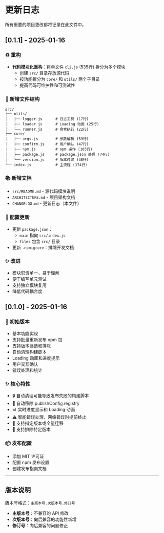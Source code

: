 # 更新日志

所有重要的项目更改都将记录在此文件中。

## [0.1.1] - 2025-01-16

### ♻️ 重构
- **代码模块化重构**：将单文件 `cli.js` (535行) 拆分为多个模块
  - 创建 `src/` 目录存放源代码
  - 按功能拆分为 `core/` 和 `utils/` 两个子目录
  - 提高代码可维护性和可测试性

### 📁 新增文件结构
```
src/
├── utils/
│   ├── logger.js      # 日志工具 (17行)
│   ├── loader.js      # Loading 动画 (25行)
│   └── runner.js      # 命令执行 (22行)
├── core/
│   ├── args.js        # 参数解析 (59行)
│   ├── confirm.js     # 用户确认 (47行)
│   ├── npm.js         # npm 操作 (103行)
│   ├── package.js     # package.json 处理 (74行)
│   └── version.js     # 版本过滤 (48行)
└── index.js           # 主流程 (174行)
```

### 📚 新增文档
- `src/README.md` - 源代码模块说明
- `ARCHITECTURE.md` - 项目架构文档
- `CHANGELOG.md` - 更新日志（本文件）

### 🔧 配置更新
- 更新 `package.json`：
  - `main` 指向 `src/index.js`
  - `files` 包含 `src/` 目录
- 更新 `.npmignore`：排除开发文档

### ✨ 改进
- 模块职责单一，易于理解
- 便于编写单元测试
- 支持独立模块复用
- 降低代码耦合度

## [0.1.0] - 2025-01-16

### 🎉 初始版本
- 基本功能实现
- 支持批量重新发布 npm 包
- 支持版本筛选和排除
- 自动清理构建脚本
- Loading 动画和进度提示
- 用户交互确认
- 错误处理和统计

### ✨ 核心特性
- 🔒 自动清理可能导致发布失败的构建脚本
- 🧹 自动移除 publishConfig.registry
- 📊 实时进度显示和 Loading 动画
- ⚠️ 智能错误处理，网络错误时提前终止
- 🎯 支持指定版本或全量迁移
- 🚫 支持排除特定版本

### 📦 发布配置
- 添加 MIT 许可证
- 配置 npm 发布设置
- 创建发布指南文档

---

## 版本说明

版本号格式：`主版本号.次版本号.修订号`

- **主版本号**：不兼容的 API 修改
- **次版本号**：向后兼容的功能性新增
- **修订号**：向后兼容的问题修正

